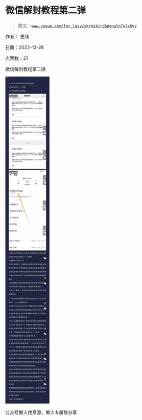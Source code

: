 # 微信解封教程第二弹

> 原文：[`www.yuque.com/for_lazy/xkrm14/rd6pgnaln7v7x8vy`](https://www.yuque.com/for_lazy/xkrm14/rd6pgnaln7v7x8vy)



作者： 更绪



日期：2022-12-28



点赞数：21

<ne-hole id="ue3f8abc0" data-lake-id="ue3f8abc0"><ne-card data-card-name="hr" data-card-type="block" id="X9QhN" data-event-boundary="card">

微信解封教程第二弹



<ne-card data-card-name="image" data-card-type="inline" id="GxSmu" data-event-boundary="card">![](img/55bd3c80e580cfb3818495d8aa9fc689.png)</ne-card>

<ne-hole id="u6a8ba462" data-lake-id="u6a8ba462"><ne-card data-card-name="hr" data-card-type="block" id="A504A" data-event-boundary="card">

公众号懒人找资源，懒人专属群分享

</ne-card></ne-hole></ne-card></ne-hole>